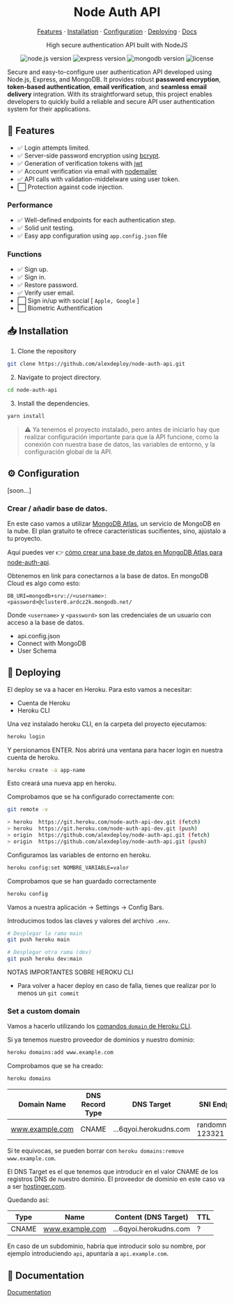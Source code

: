 <p align="center">
 <!-- image -->
</p>

<h1 align="center">Node Auth API</h1>
<p align="center">
  <a href="#-features">Features</a> ·
  <a href="#-installation">Installation</a> ·
  <a href="#️-configuration">Configuration</a> ·
  <a href="#-deploying">Deploying</a> ·
  <a href="#-documentation">Docs</a>

</p>
<p align="center">High secure authentication API built with NodeJS</p>
<div align="center">

![node.js version](https://img.shields.io/badge/node.js-v18.14.1-5865F2?style=flat&logo=node.js&color=80bc02) ![express version](https://img.shields.io/badge/express-v4.18.2-222222?style=flat&logo=express) ![mongodb version](https://img.shields.io/badge/mongodb-v5.6.0-222222?style=flat&logo=mongodb) ![license](https://img.shields.io/badge/license-MIT-purple)

</div>

Secure and easy-to-configure user authentication API developed using Node.js, Express, and MongoDB. It provides robust **password encryption**, **token-based authentication**, **email verification**, and **seamless email delivery** integration. With its straightforward setup, this project enables developers to quickly build a reliable and secure API user authentication system for their applications.

  ## 🧩 Features
  
- ✅ Login attempts limited.
- ✅ Server-side password encryption using <a href="https://github.com/dcodeIO/bcrypt.js">bcrypt</a>.
- ✅ Generation of verification tokens with <a href="https://jwt.io/">jwt</a>
- ✅ Account verification via email with <a href="https://nodemailer.com/about/">nodemailer</a>
- ✅ API calls with validation-middelware using user token.
- ⬜ Protection against code injection.
### Performance

- ✅ Well-defined endpoints for each authentication step.
- ✅ Solid unit testing.
- ✅ Easy app configuration using `app.config.json` file

### Functions

- ✅ Sign up.
- ✅ Sign in.
- ✅ Restore password.
- ✅ Verify user email.
- ⬜ Sign in/up with social [ `Apple, Google` ]
- ⬜ Biometric Authentification

## 📥 Installation

1. Clone the repository
````bash
git clone https://github.com/alexdeploy/node-auth-api.git
````

2. Navigate to project directory.
````bash
cd node-auth-api
````

3. Install the dependencies.
````bash
yarn install
````

> ⚠️ Ya tenemos el proyecto instalado, pero antes de iniciarlo hay que realizar configuración importante para que la API funcione, como la conexión con nuestra base de datos, las variables de entorno, y la configuración global de la API.

## ⚙️ Configuration

[soon...]

### Crear / añadir base de datos.

En este caso vamos a utilizar <a href="https://www.mongodb.com/atlas/database">MongoDB Atlas</a>, un servicio de MongoDB en la nube. El plan gratuito te ofrece características sucifientes, sino, ajústalo a tu proyecto.

Aquí puedes ver 👉 <a href="https://medium.com">cómo crear una base de datos en MongoDB Atlas para node-auth-api</a>.

Obtenemos en link para conectarnos a la base de datos. En mongoDB Cloud es algo como esto:

````
DB_URI=mongodb+srv://<username>:<password>@cluster0.ardcz2k.mongodb.net/
````

Donde `<username>` y `<password>` son las credenciales de un usuario con acceso a la base de datos.

- api.config.json
- Connect with MongoDB
- User Schema

## 🚀 Deploying

El deploy se va a hacer en Heroku. Para esto vamos a necesitar:

- Cuenta de Heroku
- Heroku CLI

Una vez instalado heroku CLI, en la carpeta del proyecto ejecutamos:

````bash
heroku login
````

Y persionamos ENTER. Nos abrirá una ventana para hacer login en nuestra cuenta de heroku.

````bash
heroku create -a app-name
````

Esto creará una nueva app en heroku.

Comprobamos que se ha configurado correctamente con:

````bash
git remote -v
````


````bash
> heroku  https://git.heroku.com/node-auth-api-dev.git (fetch)
> heroku  https://git.heroku.com/node-auth-api-dev.git (push)
> origin  https://github.com/alexdeploy/node-auth-api.git (fetch)
> origin  https://github.com/alexdeploy/node-auth-api.git (push)
````

Configuramos las variables de entorno en heroku.

````bash
heroku config:set NOMBRE_VARIABLE=valor
````

Comprobamos que se han guardado correctamente

````bash
heroku config
````

Vamos a nuestra aplicación -> Settings -> Config Bars.

Introducimos todos las claves y valores del archivo `.env`.

````bash
# Desplegar la rama main
git push heroku main
````

````bash
# Desplegar otra rama (dev)
git push heroku dev:main
````

NOTAS IMPORTANTES SOBRE HEROKU CLI

- Para volver a hacer deploy en caso de falla, tienes que realizar por lo menos un `git commit`

### Set a custom domain

Vamos a hacerlo utilizando los <a href="https://devcenter.heroku.com/articles/custom-domains">comandos `domain` de Heroku CLI</a>.

Si ya tenemos nuestro proveedor de dominios y nuestro dominio:

````bash
heroku domains:add www.example.com
````

Comprobamos que se ha creado:

````bash
heroku domains
````

|   Domain Name   | DNS Record Type  |       DNS Target        |    SNI Endpoint   |
|-----------------|------------------|-------------------------| ------------------|
| www.example.com | CNAME            | ...6qyoi.herokudns.com  | randomname-123321 |

Si te equivocas, se pueden borrar con `heroku domains:remove www.example.com`.

El DNS Target es el que tenemos que introducir en el valor CNAME de los registros DNS de nuestro dominio. El proveedor de dominio en este caso va a ser <a href="https://www.hostinger.com/">hostinger.com</a>.

Quedando así:

|  Type  | Name            | Content (DNS Target)   | TTL |
|--------|-----------------| -----------------------|-----|
| CNAME  | www.example.com | ...6qyoi.herokudns.com | ?   |

En caso de un subdominio, habría que introducir solo su nombre, por ejemplo introduciendo `api`, apuntaría a `api.example.com`.


## 📜 Documentation

<a href="https://github.com/alexdeploy/node-auth-api/DOCUMENTATION.md">Documentation</a>
